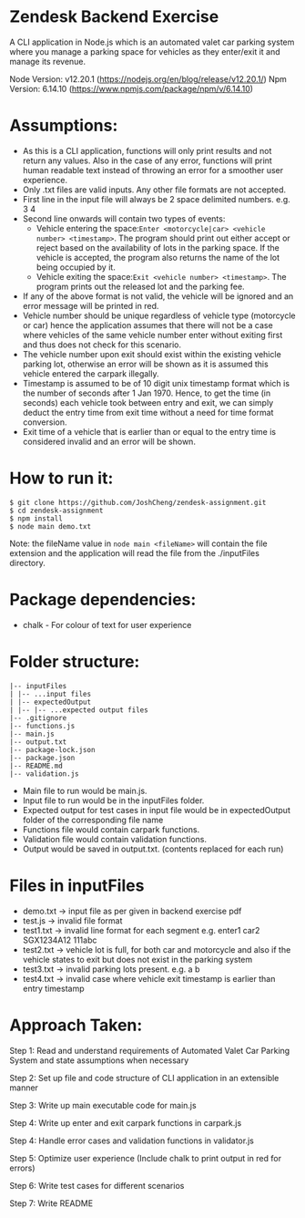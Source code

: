 # Zendesk Backend Exercise
A CLI application in Node.js which is an automated valet car parking system where you manage a parking space for vehicles as they enter/exit it and manage its revenue.

Node Version: v12.20.1 (https://nodejs.org/en/blog/release/v12.20.1/)
Npm Version: 6.14.10 (https://www.npmjs.com/package/npm/v/6.14.10)

# Assumptions:
- As this is a CLI application, functions will only print results and not return any values. Also in the case of any error, functions will print human readable text instead of throwing an error for a smoother user experience.
- Only .txt files are valid inputs. Any other file formats are not accepted.
- First line in the input file will always be 2 space delimited numbers. e.g. 3 4
- Second line onwards will contain two types of events:
    - Vehicle entering the space: ​```Enter <motorcycle|car> <vehicle number> <timestamp>```​. The program should print out either ​accept or ​reject based on the availability of lots in the parking space. If the vehicle is accepted, the program also returns the name of the lot being occupied by it.
    - Vehicle exiting the space: ​```Exit <vehicle number> <timestamp>​```. The program prints out the released lot and the parking fee.
- If any of the above format is not valid, the vehicle will be ignored and an error message will be printed in red.
- Vehicle number should be unique regardless of vehicle type (motorcycle or car) hence the application assumes that there will not be a case where vehicles of the same vehicle number enter without exiting first and thus does not check for this scenario.
- The vehicle number upon exit should exist within the existing vehicle parking lot, otherwise an error will be shown as it is assumed this vehicle entered the carpark illegally.
- Timestamp is assumed to be of 10 digit unix timestamp format which is the number of seconds after 1 Jan 1970. Hence, to get the time (in seconds) each vehicle took between entry and exit, we can simply deduct the entry time from exit time without a need for time format conversion.
- Exit time of a vehicle that is earlier than or equal to the entry time is considered invalid and an error will be shown.

# How to run it:
```
$ git clone https://github.com/JoshCheng/zendesk-assignment.git
$ cd zendesk-assignment
$ npm install
$ node main demo.txt
```

Note: the fileName value in ```node main <fileName>``` will contain the file extension and the application will read the file from the ./inputFiles directory.

# Package dependencies:
- chalk - For colour of text for user experience

# Folder structure:
```
|-- inputFiles
| |-- ...input files
| |-- expectedOutput
| |-- |-- ...expected output files
|-- .gitignore
|-- functions.js
|-- main.js
|-- output.txt
|-- package-lock.json
|-- package.json
|-- README.md
|-- validation.js
```
- Main file to run would be main.js.
- Input file to run would be in the inputFiles folder.
- Expected output for test cases in input file would be in expectedOutput folder of the corresponding file name
- Functions file would contain carpark functions.
- Validation file would contain validation functions.
- Output would be saved in output.txt. (contents replaced for each run)

# Files in inputFiles
- demo.txt -> input file as per given in backend exercise pdf
- test.js -> invalid file format
- test1.txt -> invalid line format for each segment e.g. enter1 car2 SGX1234A12 111abc
- test2.txt -> vehicle lot is full, for both car and motorcycle and also if the vehicle states to exit but does not exist in the parking system
- test3.txt -> invalid parking lots present. e.g. a b
- test4.txt -> invalid case where vehicle exit timestamp is earlier than entry timestamp

# Approach Taken:
Step 1: Read and understand requirements of Automated Valet Car Parking System and state assumptions when necessary

Step 2: Set up file and code structure of CLI application in an extensible manner

Step 3: Write up main executable code for main.js

Step 4: Write up enter and exit carpark functions in carpark.js

Step 4: Handle error cases and validation functions in validator.js

Step 5: Optimize user experience (Include chalk to print output in red for errors)

Step 6: Write test cases for different scenarios

Step 7: Write README
